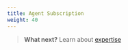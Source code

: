 ```yaml
---
title: Agent Subscription
weight: 40
---
```


>**What next?**  Learn about [expertise]({{site.baseurl}}/expertise/what-are-they)

